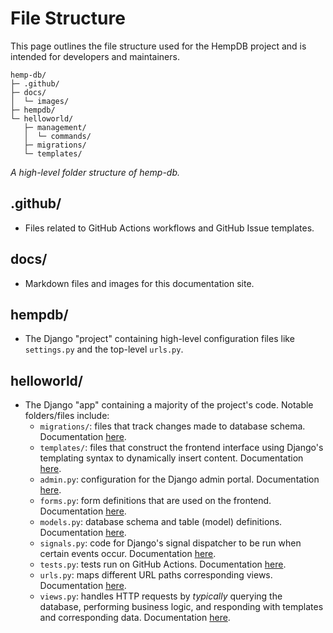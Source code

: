 # File Structure

This page outlines the file structure used for the HempDB project and is intended for developers and maintainers. 

```
hemp-db/
├─ .github/
├─ docs/
│  └─ images/
├─ hempdb/
└─ helloworld/
   ├─ management/
   │  └─ commands/
   ├─ migrations/
   └─ templates/
```
_A high-level folder structure of hemp-db._

## .github/
* Files related to GitHub Actions workflows and GitHub Issue templates.

## docs/
* Markdown files and images for this documentation site.

## hempdb/
* The Django "project" containing high-level configuration files like `settings.py` and the top-level `urls.py`.

## helloworld/
* The Django "app" containing a majority of the project's code. Notable folders/files include:
  * `migrations/`: files that track changes made to database schema. Documentation [here](https://docs.djangoproject.com/en/5.2/topics/migrations/).
  * `templates/`: files that construct the frontend interface using Django's templating syntax to dynamically insert content. Documentation [here](https://docs.djangoproject.com/en/5.2/topics/templates/).
  * `admin.py`: configuration for the Django admin portal. Documentation [here](https://docs.djangoproject.com/en/5.2/ref/contrib/admin/).
  * `forms.py`: form definitions that are used on the frontend. Documentation [here](https://docs.djangoproject.com/en/5.2/ref/forms/api/).
  * `models.py`: database schema and table (model) definitions. Documentation [here](https://docs.djangoproject.com/en/5.2/topics/db/models/).
  * `signals.py`: code for Django's signal dispatcher to be run when certain events occur. Documentation [here](https://docs.djangoproject.com/en/5.2/topics/signals/).
  * `tests.py`: tests run on GitHub Actions. Documentation [here](https://docs.djangoproject.com/en/5.1/topics/testing/overview/).
  * `urls.py`: maps different URL paths corresponding views. Documentation [here](https://docs.djangoproject.com/en/5.2/topics/http/urls/).
  * `views.py`: handles HTTP requests by _typically_ querying the database, performing business logic, and responding with templates and corresponding data. Documentation [here](https://docs.djangoproject.com/en/5.1/topics/http/views/).
